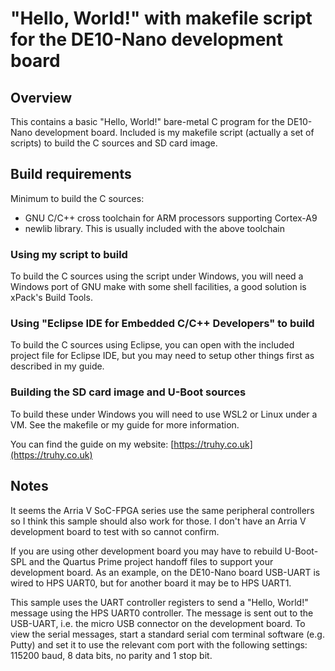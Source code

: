 # "Hello, World!" with makefile script for the DE10-Nano development board

## Overview

This contains a basic "Hello, World!" bare-metal C program for the DE10-Nano development board.  Included is my makefile script (actually a set of scripts) to build the C sources and SD card image.

## Build requirements

Minimum to build the C sources:
- GNU C/C++ cross toolchain for ARM processors supporting Cortex-A9
- newlib library.  This is usually included with the above toolchain

### Using my script to build
To build the C sources using the script under Windows, you will need a Windows port of GNU make with some shell facilities, a good solution is xPack's Build Tools.

### Using "Eclipse IDE for Embedded C/C++ Developers" to build
To build the C sources using Eclipse, you can open with the included project file for Eclipse IDE, but you may need to setup other things first as described in my guide.

### Building the SD card image and U-Boot sources
To build these under Windows you will need to use WSL2 or Linux under a VM.  See the makefile or my guide for more information.

You can find the guide on my website:
[https://truhy.co.uk](https://truhy.co.uk)

## Notes

It seems the Arria V SoC-FPGA series use the same peripheral controllers so I think this sample should also work for those.  I don't have an Arria V development board to test with so cannot confirm.

If you are using other development board you may have to rebuild U-Boot-SPL and the Quartus Prime project handoff files to support your development board.  As an example, on the DE10-Nano board USB-UART is wired to HPS UART0, but for another board it may be to HPS UART1.

This sample uses the UART controller registers to send a "Hello, World!" message using the HPS UART0 controller. The message is sent out to the USB-UART, i.e. the micro USB connector on the development board.  To view the serial messages, start a standard serial com terminal software (e.g. Putty) and set it to use the relevant com port with the following settings: 115200 baud, 8 data bits, no parity and 1 stop bit.

